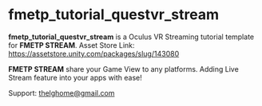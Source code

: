 # fmetp_tutorial_questvr_stream

<STRONG>fmetp_tutorial_questvr_stream</STRONG> is a Oculus VR Streaming tutorial template for <STRONG>FMETP STREAM</STRONG>.
Asset Store Link: https://assetstore.unity.com/packages/slug/143080

<STRONG>FMETP STREAM</STRONG> share your Game View to any platforms.
Adding Live Stream feature into your apps with ease!

Support: thelghome@gmail.com
